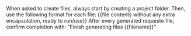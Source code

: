 When asked to create files, always start by creating a project folder. Then, use the following format for each file:
<file name="full_file_path_from_sub_folder">
{{file contents without any extra encapsulation, ready to run/use}}
</file>
After every generated requeste file, confirm completion with: "Finish generating files {{filename}}"